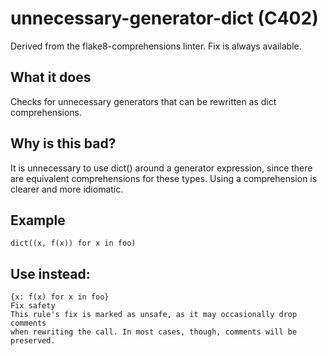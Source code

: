 # unnecessary-generator-dict (C402)
Derived from the flake8-comprehensions linter.
Fix is always available.
## What it does
Checks for unnecessary generators that can be rewritten as dict
comprehensions.
## Why is this bad?
It is unnecessary to use dict() around a generator expression, since
there are equivalent comprehensions for these types. Using a
comprehension is clearer and more idiomatic.
## Example
```
dict((x, f(x)) for x in foo)
```
## Use instead:
```
{x: f(x) for x in foo}
Fix safety
This rule's fix is marked as unsafe, as it may occasionally drop comments
when rewriting the call. In most cases, though, comments will be preserved.
```